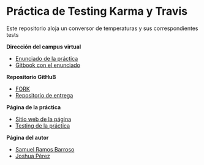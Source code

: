 # Práctica de Testing Karma y Travis

Este repositorio aloja un conversor de temperaturas y sus correspondientes tests

**Dirección del campus virtual**

* [Enunciado de la práctica](https://campusvirtual.ull.es/1516/mod/page/view.php?id=182938)
* [Gitbook con el enunciado](https://casianorodriguezleon.gitbooks.io/pl1516/content/travis.html)

**Repositorio GitHuB**

* [FORK](https://github.com/Losnen/karma-y-travis-joshua-samuel)
* [Repositorio de entrega](https://github.com/ULL-ESIT-GRADOII-DSI/karma-y-travis-joshua-samuel)

**Página de la práctica**

* [Sitio web de la página](https://ULL-ESIT-GRADOII-DSI.github.io/karma-y-travis-joshua-samuel)
* [Testing de la práctica](https://ULL-ESIT-GRADOII-DSI.github.io/karma-y-travis-joshua-samuel/test)

**Página del autor**

* [Samuel Ramos Barroso](http://losnen.github.io/)
* [Joshua Pérez](http://joshuape.github.io/)
